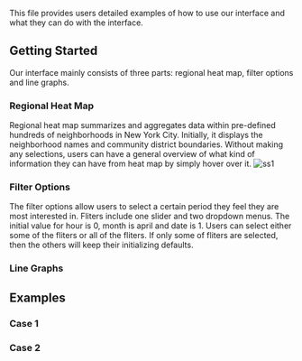 This file provides users detailed examples of how to use our interface and what they can do with the interface.
## Getting Started
Our interface mainly consists of three parts: regional heat map, filter options and line graphs.
### Regional Heat Map
Regional heat map summarizes and aggregates data within pre-defined hundreds of neighborhoods in New York City. Initially, it displays the neighborhood names and community district boundaries. Without making any selections, users can have a general overview of what kind of information they can have from heat map by simply hover over it.
![ss1](https://cloud.githubusercontent.com/assets/26759376/26755754/57157ce2-4849-11e7-84cb-8e4a1bdf61be.png)

### Filter Options
The filter options allow users to select a certain period they feel they are most interested in. Fliters include one slider and two dropdown menus. The initial value for hour is 0, month is april and date is 1. Users can select either some of the fliters or all of the fliters. If only some of fliters are selected, then the others will keep their initializing defaults.

### Line Graphs

## Examples
### Case 1

### Case 2



